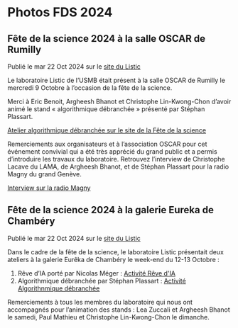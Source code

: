 # Photos FDS 2024

## Fête de la science 2024 à la salle OSCAR de Rumilly
Publié le mar 22 Oct 2024 sur le [site du Listic](https://www.univ-smb.fr/listic/actualites/fete-de-la-science-2024-a-la-salle-oscar-de-rumilly/)

Le laboratoire Listic de l’USMB était présent à la salle OSCAR de Rumilly le mercredi 9 Octobre à l’occasion de la fête de la science.

Merci à Eric Benoit, Argheesh Bhanot et Christophe Lin-Kwong-Chon d’avoir animé le stand « algorithmique débranchée » présenté par Stéphan Plassart.

[Atelier algorithmique débranchée sur le site de la Fête de la science](https://www.fetedelascience.fr/algorithmique-debranche)

Remerciements aux organisateurs et à l’association OSCAR pour cet événement convivial qui a été très apprécié du grand public et a permis d’introduire les travaux du laboratoire. Retrouvez l’interview de Christophe Lacave du LAMA, de Argheesh Bhanot, et de Stéphan Plassart pour la radio Magny du grand Genève.

[Interview sur la radio Magny](https://radiomagny.com/podcast/happy-hour-4-en-direct-de-la-fete-de-la-science-a-rumilly-oscar-09-10-2024/)

## Fête de la science 2024 à la galerie Eureka de Chambéry
Publié le mar 22 Oct 2024 sur le [site du Listic](https://www.univ-smb.fr/listic/actualites/fete-de-la-science-2024-a-la-galerie-eureka-de-chambery/)

Dans le cadre de la fête de la science, le laboratoire Listic présentait deux ateliers à la galerie Eurêka de Chambéry le week-end du 12-13 Octobre :

1) Rêve d’IA porté par Nicolas Méger : [Activité Rêve d'IA](https://www.fetedelascience.fr/reve-d-ia)
2) Algorithmique débranchée par Stéphan Plassart : [Activité Algorithnmique débranchée](https://www.fetedelascience.fr/algorithmique-debranche-la-decouverte-des-algorithmes-emblematiques-de-l-informatique)

Remerciements à tous les membres du laboratoire qui nous ont accompagnés pour l’animation des stands : Lea Zuccali et Argheesh Bhanot le samedi, Paul Mathieu et Christophe Lin-Kwong-Chon le dimanche.
